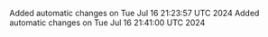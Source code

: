 Added automatic changes on Tue Jul 16 21:23:57 UTC 2024
Added automatic changes on Tue Jul 16 21:41:00 UTC 2024
